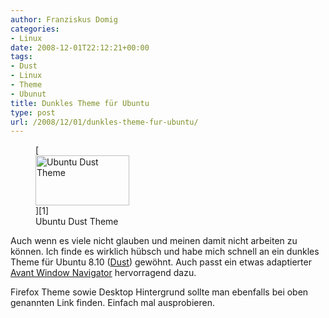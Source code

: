 ```yaml
---
author: Franziskus Domig
categories:
- Linux
date: 2008-12-01T22:12:21+00:00
tags:
- Dust
- Linux
- Theme
- Ubunut
title: Dunkles Theme für Ubuntu
type: post
url: /2008/12/01/dunkles-theme-fur-ubuntu/
---
```


<figure id="attachment_157" style="width: 150px" class="wp-caption alignleft">[<img class="size-thumbnail wp-image-157" title="Desktop" src="/uploads/2008/12/bildschirmfoto1-150x80.png" alt="Ubuntu Dust Theme" width="150" height="80" />][1]<figcaption class="wp-caption-text">Ubuntu Dust Theme</figcaption></figure> 

Auch wenn es viele nicht glauben und meinen damit nicht arbeiten zu können. Ich finde es wirklich hübsch und habe mich schnell an ein dunkles Theme für Ubuntu 8.10 ([Dust][2]) gewöhnt. Auch passt ein etwas adaptierter [Avant Window Navigator][3] hervorragend dazu.

Firefox Theme sowie Desktop Hintergrund sollte man ebenfalls bei oben genannten Link finden. Einfach mal ausprobieren.

 [1]: /uploads/2008/12/bildschirmfoto1.png
 [2]: https://wiki.ubuntu.com/Artwork/Incoming/DustTheme "Ubuntu Dust Theme"
 [3]: https://launchpad.net/awn

